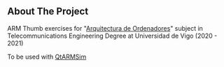 ## About The Project

ARM Thumb exercises for "[Arquitectura de Ordenadores](https://secretaria.uvigo.gal/docnet-nuevo/guia_docent/index.php?centre=305&ensenyament=V05G306V01&assignatura=V05G306V01109&any_academic=2020_21)" subject in Telecommunications Engineering Degree at Universidad de Vigo (2020 - 2021)

To be used with [QtARMSim](https://lorca.act.uji.es/project/qtarmsim/)
